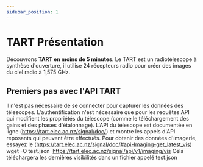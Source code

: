 ```yaml
---
sidebar_position: 1
---
```


# TART Présentation

Découvrons **TART en moins de 5 minutes**. Le TART est un radiotélescope à synthèse d'ouverture, il utilise 24 récepteurs radio pour créer des images du ciel radio à 1,575 GHz.

## Premiers pas avec l'API TART

Il n'est pas nécessaire de se connecter pour capturer les données des télescopes. L'authentification n'est nécessaire que pour les requêtes API qui modifient les propriétés du télescope (comme le téléchargement des gains et des phases d'étalonnage). L'API du télescope est documentée en ligne (https://tart.elec.ac.nz/signal/doc/) et montre les appels d'API reposants qui peuvent être effectués.
Pour obtenir des données d'imagerie, essayez le (https://tart.elec.ac.nz/signal/doc/#api-Imaging-get_latest_vis)
wget -O test.json  https://tart.elec.ac.nz/signal/api/v1/imaging/vis
Cela téléchargera les dernières visibilités dans un fichier appelé test.json
